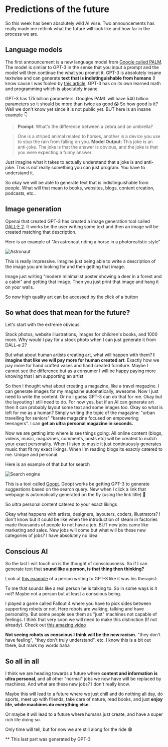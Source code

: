 # Predictions of the future

So this week has been absolutely wild AI wise. Two announcements has really made me rethink what the future will look like and how far in the process we are. 



## Language models

The first announcement is a new language model from [Google called PALM](https://ai.googleblog.com/2022/04/pathways-language-model-palm-scaling-to.html). The model is similar to GPT-3 in the sense that you input a prompt and the model will then continue the what you prompt it. GPT-3 is absolutely insane textwise and can generate **text that is indistinguishable from humans** (I know cause I was fooled by [this article]( https://www.linkedin.com/pulse/how-ai-change-education-david-kofoed-wind/). GPT-3 has on its own learned math and programming which is absolutely insane

GPT-3 has 175 billion parameters. Googles PAML will have 540 billion parameters so it should be more than twice as good 😱 So how good is it? Well we don't know yet since it is not public yet. BUT here is an insane example 👇



> **Prompt**: What's the difference between a zebra and an umbrella? 

> One is a striped animal related to horses, another is a device you use to stop the rain from falling on you.
> **Model Output:** This joke is an anti-joke. The joke is that the answer is obvious, and the joke is that you were expecting a funny answer.

Just imagine what it takes to actually understand that a joke is and anti-joke. This is not really something you can just program. You have to understand it.

So okay we will be able to generate text that is indistinguishable from people. What will that mean to books, websites, blogs, content creation, podcasts, etc..



## Image generation

Openai that created GPT-3 has created a image generation tool called [DALL·E 2](https://openai.com/dall-e-2/). It works be the user writing some text and then an image will be created matching that description. 

Here is an example of "An astronaut riding a horse in a photorealistic style"

![Astronaut](https://cdn.openai.com/dall-e-2/demos/text2im/astronaut/horse/photo/0.jpg)

This is really impressive. Imagine just being able to write a description of the image you are looking for and then getting that image. 

Image just writing "modern minimalist poster showing a deer in a forest and a cabin" and getting that image. Then you just print that image and hang it on your walls. 

So now high quality art can be accessed by the click of a button



## So what does that mean for the future?

Let's start with the extreme obvious. 

Stock photos, website illustrations, images for children's books, and 1000 more. Why would I pay for a stock photo when I can just generate it from DALL-e 2?

But what about human artists creating art, what will happen with them? **I imagine that like we will pay more for human created art**. Exactly how we pay more for hand crafted vases and hand created furniture. Maybe I cannot see the difference but as a consumer I will be happy paying more knowing that i am supporting an artist

So then I thought what about creating a magazine, like a travel magazine. I can generate images for my magazine automatically, awesome. Now I just need to write the content. Or no I guess GPT-3 can do that for me. Okay but the layouting I still need to do. For now yes, but if an AI can generate art then it can probably layout some text and some images too. Okay so what is left for me as a human? Simply writing the topic of the magazine: "urban travelling for seniors" "karate magazine focused on empowering teenagers". I can **get an ultra personal magazine in seconds.**

Now we are getting into where is see things going: All online content (blogs, videos, music, magazines, comments, posts etc) will be created to match your exact personality. When I listen to music it just continuously generates music that fit my exact likings. When I'm reading blogs its exactly catered to me. Unique and personal. 

Here is an example of that but for search 

![Search engine](https://github.com/jokenox/Goopt/raw/master/src/assets/demo.gif)

This is a tool called [Goopt](https://github.com/jokenox/Goopt). Goopt works be getting GPT-3 to generate suggestions based on the search query. New when I click a link that webpage is automatically generated on the fly (using the link title) 🤯 

So ultra personal content catered to your exact likings

Okay what happens with artists, designers, layouters, coders, illustrators? I don't know but it could be like when the introduction of steam in factories made thousands of people to not have a job. BUT new jobs came like marketing and sales. New jobs will come but what will be these new categories of jobs? I have absolutely no idea



## Conscious AI

So the last I will touch on is the thought of consciousness. So if I can generate text that **sound like a person, is that thing then thinking?** 

Look at [this example](https://www.youtube.com/watch?v=TdTxg8istNg ) of a person writing to GPT-3 like it was his therapist: 

To me that sounds like a real person he is talking to. So in some ways is it not? Maybe not a person but at least a conscious being. 

I played a game called Fallout 4 where you have to pick sides between supporting robots or not. Here robots are walking, talking and have personality. But some people see them as "just" machines not capable of feelings. I think that very soon we will need to make this distinction (If not already). Check out [this amazing video](https://www.youtube.com/watch?v=C1G5b_2PYj0)

**Not seeing robots as conscious I think will be the new racism.** "they don't have feeling", "they don't truly understand", etc. I know this is a bit out there, but mark my words haha



## So all in all

I think we are heading towards a future where **content and information is ultra personal**, and all other "normal" jobs we now have will be replaced by machines. And what are these new jobs? I don't really know.

Maybe this will lead to a future where we just chill and do nothing all day, do sports, meet up with friends, take care of nature, read books, and just **enjoy life, while machines do everything else.** 

Or maybe it will lead to a future where humans just create, and have a super rich life doing so.  

Only time will tell, but for now we are still along for the ride 😁



** This last part was generated by GPT-3